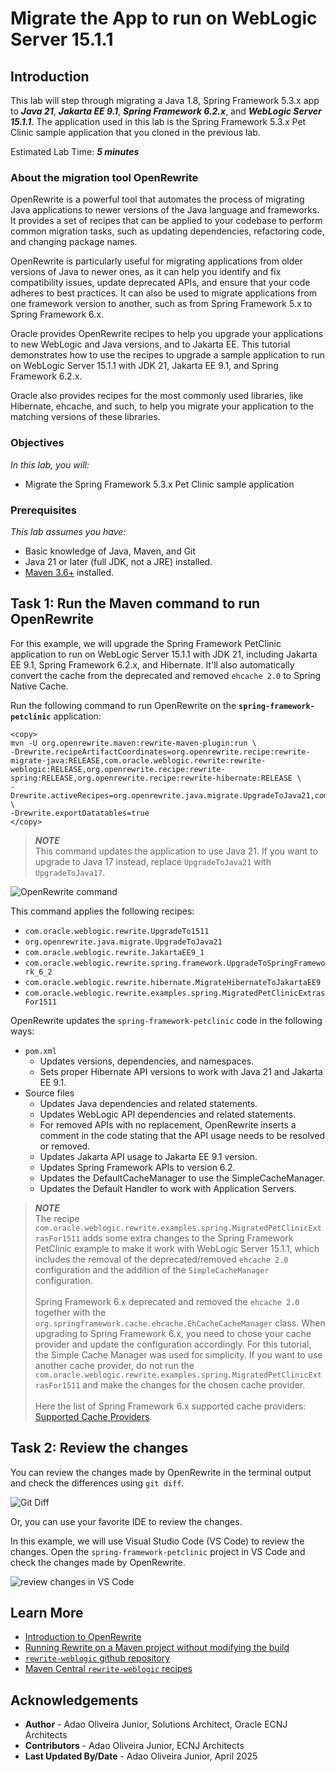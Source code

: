 # Migrate the App to run on WebLogic Server 15.1.1

## Introduction

This lab will step through migrating a Java 1.8, Spring Framework 5.3.x app to ***Java 21***, ***Jakarta EE 9.1***, ***Spring Framework 6.2.x***, and ***WebLogic Server 15.1.1***. The application used in this lab is the Spring Framework 5.3.x Pet Clinic sample application that you cloned in the previous lab.

Estimated Lab Time: ***5 minutes***

### About the migration tool OpenRewrite

OpenRewrite is a powerful tool that automates the process of migrating Java applications to newer versions of the Java language and frameworks. It provides a set of recipes that can be applied to your codebase to perform common migration tasks, such as updating dependencies, refactoring code, and changing package names.

OpenRewrite is particularly useful for migrating applications from older versions of Java to newer ones, as it can help you identify and fix compatibility issues, update deprecated APIs, and ensure that your code adheres to best practices.
It can also be used to migrate applications from one framework version to another, such as from Spring Framework 5.x to Spring Framework 6.x.

Oracle provides OpenRewrite recipes to help you upgrade your applications to new WebLogic and Java versions, and to Jakarta EE. This tutorial demonstrates how to use the recipes to upgrade a sample application to run on WebLogic Server 15.1.1 with JDK 21, Jakarta EE 9.1, and Spring Framework 6.2.x.

Oracle also provides recipes for the most commonly used libraries, like Hibernate, ehcache, and such, to help you migrate your application to the matching versions of these libraries.

### Objectives

*In this lab, you will:*

* Migrate the Spring Framework 5.3.x Pet Clinic sample application

### Prerequisites

*This lab assumes you have:*

* Basic knowledge of Java, Maven, and Git
* Java 21 or later (full JDK, not a JRE) installed.
* [Maven 3.6+](https://maven.apache.org/install.html) installed.

## Task 1: Run the Maven command to run OpenRewrite

For this example, we will upgrade the Spring Framework PetClinic application to run on WebLogic Server 15.1.1 with JDK 21, including Jakarta EE 9.1, Spring Framework 6.2.x, and Hibernate. It'll also automatically convert the cache from the deprecated and removed `ehcache 2.0` to Spring Native Cache.

Run the following command to run OpenRewrite on the **`spring-framework-petclinic`** application:

```shell
<copy>
mvn -U org.openrewrite.maven:rewrite-maven-plugin:run \
-Drewrite.recipeArtifactCoordinates=org.openrewrite.recipe:rewrite-migrate-java:RELEASE,com.oracle.weblogic.rewrite:rewrite-weblogic:RELEASE,org.openrewrite.recipe:rewrite-spring:RELEASE,org.openrewrite.recipe:rewrite-hibernate:RELEASE \
-Drewrite.activeRecipes=org.openrewrite.java.migrate.UpgradeToJava21,com.oracle.weblogic.rewrite.JakartaEE9_1,com.oracle.weblogic.rewrite.UpgradeTo1511,com.oracle.weblogic.rewrite.spring.framework.UpgradeToSpringFramework_6_2,com.oracle.weblogic.rewrite.hibernate.MigrateHibernateToJakartaEE9,com.oracle.weblogic.rewrite.examples.spring.MigratedPetClinicExtrasFor1511 \
-Drewrite.exportDatatables=true
</copy>
```

> ***NOTE*** </br>
> This command updates the application to use Java 21. If you want to upgrade to Java 17 instead, replace `UpgradeToJava21` with `UpgradeToJava17`.

![OpenRewrite command](images/rewrite-weblogic.gif " ")

This command applies the following recipes:

* `com.oracle.weblogic.rewrite.UpgradeTo1511`
* `org.openrewrite.java.migrate.UpgradeToJava21`
* `com.oracle.weblogic.rewrite.JakartaEE9_1`
* `com.oracle.weblogic.rewrite.spring.framework.UpgradeToSpringFramework_6_2`
* `com.oracle.weblogic.rewrite.hibernate.MigrateHibernateToJakartaEE9`
* `com.oracle.weblogic.rewrite.examples.spring.MigratedPetClinicExtrasFor1511`

OpenRewrite updates the `spring-framework-petclinic` code in the following ways:

* `pom.xml`
  * Updates versions, dependencies, and namespaces.
  * Sets proper Hibernate API versions to work with Java 21 and Jakarta EE 9.1.
* Source files
  * Updates Java dependencies and related statements.
  * Updates WebLogic API dependencies and related statements.
  * For removed APIs with no replacement, OpenRewrite inserts a comment in the code stating that the API usage needs to be resolved or removed.
  * Updates Jakarta API usage to Jakarta EE 9.1 version.
  * Updates Spring Framework APIs to version 6.2.
  * Updates the DefaultCacheManager to use the SimpleCacheManager.
  * Updates the Default Handler to work with Application Servers.

> ***NOTE*** </br>
> The recipe `com.oracle.weblogic.rewrite.examples.spring.MigratedPetClinicExtrasFor1511` adds some extra changes to the Spring Framework PetClinic example to make it work with WebLogic Server 15.1.1, which includes the removal of the deprecated/removed `ehcache 2.0` configuration and the addition of the `SimpleCacheManager` configuration.
> </br></br>
> Spring Framework 6.x deprecated and removed the `ehcache 2.0` together with the `org.springframework.cache.ehcache.EhCacheCacheManager` class. When upgrading to Spring Framework 6.x, you need to chose your cache provider and update the configuration accordingly. For this tutorial, the Simple Cache Manager was used for simplicity. If you want to use another cache provider, do not run the `com.oracle.weblogic.rewrite.examples.spring.MigratedPetClinicExtrasFor1511` and make the changes for the chosen cache provider.
> </br></br>
> Here the list of Spring Framework 6.x supported cache providers: [Supported Cache Providers](https://docs.spring.io/spring-boot/docs/3.0.8/reference/html/io.html#io.caching.provider).

## Task 2: Review the changes

You can review the changes made by OpenRewrite in the terminal output and check the differences using `git diff`.

![Git Diff](images/git-diff.svg " ")

Or, you can use your favorite IDE to review the changes.

In this example, we will use Visual Studio Code (VS Code) to review the changes. Open the `spring-framework-petclinic` project in VS Code and check the changes made by OpenRewrite.

![review changes in VS Code](images/review-petclinic-changes-vscode.gif " ")


## Learn More

* [Introduction to OpenRewrite](https://docs.openrewrite.org)
* [Running Rewrite on a Maven project without modifying the build](https://docs.openrewrite.org/running-recipes/running-rewrite-on-a-maven-project-without-modifying-the-build)
* [`rewrite-weblogic` github repository](https://github.com/oracle/rewrite-recipes/tree/main/rewrite-weblogic)
* [Maven Central `rewrite-weblogic` recipes](https://central.sonatype.com/artifact/com.oracle.weblogic.rewrite/rewrite-weblogic)

## Acknowledgements

* **Author** - Adao Oliveira Junior, Solutions Architect, Oracle ECNJ Architects
* **Contributors** - Adao Oliveira Junior, ECNJ Architects
* **Last Updated By/Date** - Adao Oliveira Junior, April 2025
